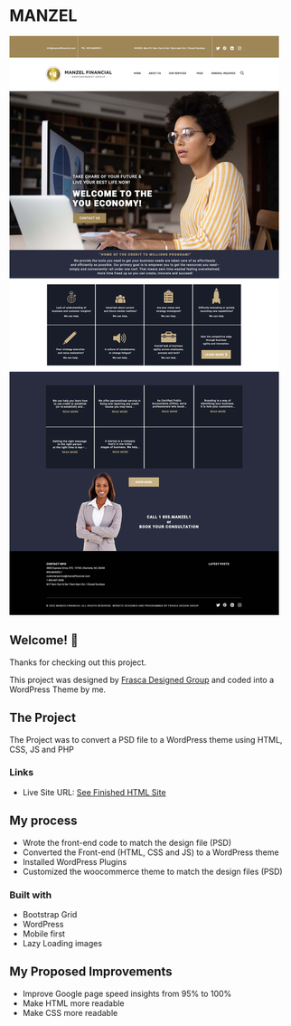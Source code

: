 # MANZEL


![Design preview for Manzel](./images/MANZEL-websiteHOME_Carousel%201.jpg)


## Welcome! 👋

Thanks for checking out this project.

This project was designed by [Frasca Designed Group](http://frascadesigngroup.com/) and coded into a WordPress Theme by me.



## The Project

The Project was to convert a PSD file to a WordPress theme using HTML, CSS, JS and PHP



### Links

- Live Site URL: [See Finished HTML Site](https://mos-zaid.github.io/manzel/index.html)




## My process

- Wrote the front-end code to match the design file (PSD)
- Converted the Front-end (HTML, CSS and JS) to a WordPress theme
- Installed WordPress Plugins
- Customized the woocommerce theme to match the design files (PSD)

### Built with

- Bootstrap Grid
- WordPress
- Mobile first
- Lazy Loading images



## My Proposed Improvements
- Improve Google page speed insights from 95% to 100%
- Make HTML more readable
- Make CSS more readable
